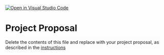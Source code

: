 [![Open in Visual Studio Code](https://classroom.github.com/assets/open-in-vscode-c66648af7eb3fe8bc4f294546bfd86ef473780cde1dea487d3c4ff354943c9ae.svg)](https://classroom.github.com/online_ide?assignment_repo_id=8391219&assignment_repo_type=AssignmentRepo)
# Project Proposal
Delete the contents of this file and replace with your project proposal, as described in the [instructions](./instructions.md)